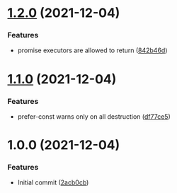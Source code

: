 # [1.2.0](https://github.com/panels-land/eslint-config/compare/v1.1.0...v1.2.0) (2021-12-04)


### Features

* promise executors are allowed to return ([842b46d](https://github.com/panels-land/eslint-config/commit/842b46d345b774354221a17b34681f46444b4504))

# [1.1.0](https://github.com/panels-land/eslint-config/compare/v1.0.0...v1.1.0) (2021-12-04)


### Features

* prefer-const warns only on all destruction ([df77ce5](https://github.com/panels-land/eslint-config/commit/df77ce5a475e499bf50133c3a03bd7325d7e174b))

# 1.0.0 (2021-12-04)


### Features

* Initial commit ([2acb0cb](https://github.com/panels-land/eslint-config/commit/2acb0cb691dd09d3b4fb8fa7b473b10eef22b756))
